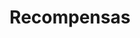 ---
title: Recompensas
type: reward
layout: ebook
url: /es/recompensas/ebook
banner: /img/rewards/ebook_banner.png
weight: 1
description: Hay muchas formas de engañar con datos. También hay otras formas en que los datos pueden tener un impacto en la sociedad. Con nuestros e-books podrás aprender cuando te están confundiendo con datos y obtener inspiración para tus proyectos.
---